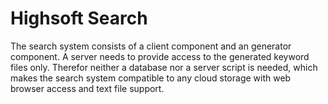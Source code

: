Highsoft Search
===============

The search system consists of a client component and an generator component. A
server needs to provide access to the generated keyword files only. Therefor
neither a database nor a server script is needed, which makes the search system
compatible to any cloud storage with web browser access and text file support.
